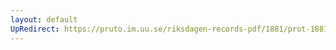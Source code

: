 ```yaml
---
layout: default
UpRedirect: https://pruto.im.uu.se/riksdagen-records-pdf/1881/prot-1881--fk--016/prot-1881--fk--016_014.pdf
---
```

